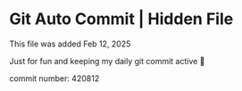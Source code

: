 # Git Auto Commit | Hidden File

This file was added Feb 12, 2025

Just for fun and keeping my daily git commit active 🤪

commit number: 420812
